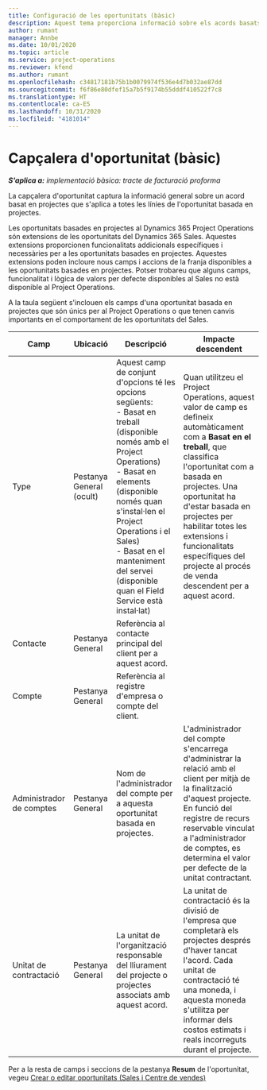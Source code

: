 ```yaml
---
title: Configuració de les oportunitats (bàsic)
description: Aquest tema proporciona informació sobre els acords basats en projectes i les línies d'oportunitat basades en projectes.
author: rumant
manager: Annbe
ms.date: 10/01/2020
ms.topic: article
ms.service: project-operations
ms.reviewer: kfend
ms.author: rumant
ms.openlocfilehash: c34817181b75b1b0079974f536e4d7b032ae87dd
ms.sourcegitcommit: f6f86e80dfef15a7b5f9174b55dddf410522f7c8
ms.translationtype: HT
ms.contentlocale: ca-ES
ms.lasthandoff: 10/31/2020
ms.locfileid: "4181014"
---
```

# <a name="opportunity-header---lite"></a>Capçalera d'oportunitat (bàsic)

_**S'aplica a:** implementació bàsica: tracte de facturació proforma_

La capçalera d'oportunitat captura la informació general sobre un acord basat en projectes que s'aplica a totes les línies de l'oportunitat basada en projectes.

Les oportunitats basades en projectes al Dynamics 365 Project Operations són extensions de les oportunitats del Dynamics 365 Sales. Aquestes extensions proporcionen funcionalitats addicionals específiques i necessàries per a les oportunitats basades en projectes. Aquestes extensions poden incloure nous camps i accions de la franja disponibles a les oportunitats basades en projectes. Potser trobareu que alguns camps, funcionalitat i lògica de valors per defecte disponibles al Sales no està disponible al Project Operations.

A la taula següent s'inclouen els camps d'una oportunitat basada en projectes que són únics per al Project Operations o que tenen canvis importants en el comportament de les oportunitats del Sales.

| **Camp** | **Ubicació** | **Descripció** | **Impacte descendent** |
| --- | --- | --- | --- |
| Type | Pestanya General (ocult) | Aquest camp de conjunt d'opcions té les opcions següents:</br>- Basat en treball (disponible només amb el Project Operations)</br>- Basat en elements (disponible només quan s'instal·len el Project Operations i el Sales)</br>- Basat en el manteniment del servei (disponible quan el Field Service està instal·lat) | Quan utilitzeu el Project Operations, aquest valor de camp es defineix automàticament com a **Basat en el treball**, que classifica l'oportunitat com a basada en projectes. Una oportunitat ha d'estar basada en projectes per habilitar totes les extensions i funcionalitats específiques del projecte al procés de venda descendent per a aquest acord. |
| Contacte | Pestanya General | Referència al contacte principal del client per a aquest acord. | |
| Compte | Pestanya General | Referència al registre d'empresa o compte del client. | |
| Administrador de comptes | Pestanya General | Nom de l'administrador del compte per a aquesta oportunitat basada en projectes. | L'administrador del compte s'encarrega d'administrar la relació amb el client per mitjà de la finalització d'aquest projecte. En funció del registre de recurs reservable vinculat a l'administrador de comptes, es determina el valor per defecte de la unitat contractant. |
| Unitat de contractació | Pestanya General | La unitat de l'organització responsable del lliurament del projecte o projectes associats amb aquest acord. | La unitat de contractació és la divisió de l'empresa que completarà els projectes després d'haver tancat l'acord. Cada unitat de contractació té una moneda, i aquesta moneda s'utilitza per informar dels costos estimats i reals incorreguts durant el projecte. |

Per a la resta de camps i seccions de la pestanya **Resum** de l'oportunitat, vegeu [Crear o editar oportunitats (Sales i Centre de vendes)](https://docs.microsoft.com/dynamics365/sales-enterprise/create-edit-opportunity-sales)
